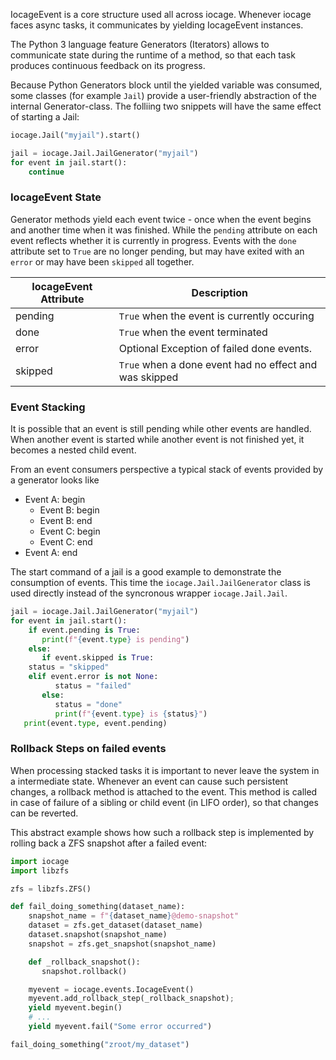 IocageEvent is a core structure used all across iocage.
Whenever iocage faces async tasks, it communicates by yielding IocageEvent instances.

The Python 3 language feature Generators (Iterators) allows to communicate state during the runtime of a method, so that each task produces continuous feedback on its progress.

Because Python Generators block until the yielded variable was consumed, some classes (for example `Jail`) provide a user-friendly abstraction of the internal Generator-class.
The folliing two snippets will have the same effect of starting a Jail:

```python
iocage.Jail("myjail").start()
```

```python
jail = iocage.Jail.JailGenerator("myjail")
for event in jail.start():
	continue
```

### IocageEvent State

Generator methods yield each event twice - once when the event begins and another time when it was finished.
While the `pending` attribute on each event reflects whether it is currently in progress.
Events with the `done` attribute set to `True` are no longer pending, but may have exited with an `error` or may have been `skipped` all together.

| IocageEvent Attribute | Description                                            |
|-----------------------|--------------------------------------------------------|
| pending               | `True` when the event is currently occuring            |
| done                  | `True` when the event terminated                       |
| error                 | Optional Exception of failed done events.              |
| skipped               | `True` when a done event had no effect and was skipped |

### Event Stacking

It is possible that an event is still pending while other events are handled.
When another event is started while another event is not finished yet, it becomes a nested child event.

From an event consumers perspective a typical stack of events provided by a generator looks like

- Event A: begin
  - Event B: begin
  - Event B: end
  - Event C: begin
  - Event C: end
- Event A: end

The start command of a jail is a good example to demonstrate the consumption of events.
This time the `iocage.Jail.JailGenerator` class is used directly instead of the syncronous wrapper `iocage.Jail.Jail`.

```python
jail = iocage.Jail.JailGenerator("myjail")
for event in jail.start():
    if event.pending is True:
       print(f"{event.type} is pending")
    else:
       if event.skipped is True:
    status = "skipped"
    elif event.error is not None:
          status = "failed"
       else:
          status = "done"
          print(f"{event.type} is {status}")
   print(event.type, event.pending)
```

### Rollback Steps on failed events

When processing stacked tasks it is important to never leave the system in a intermediate state.
Whenever an event can cause such persistent changes, a rollback method is attached to the event.
This method is called in case of failure of a sibling or child event (in LIFO order), so that changes can be reverted.

This abstract example shows how such a rollback step is implemented by rolling back a ZFS snapshot after a failed event:

```python
import iocage
import libzfs

zfs = libzfs.ZFS()

def fail_doing_something(dataset_name):
    snapshot_name = f"{dataset_name}@demo-snapshot"
    dataset = zfs.get_dataset(dataset_name)
    dataset.snapshot(snapshot_name)
    snapshot = zfs.get_snapshot(snapshot_name)

    def _rollback_snapshot():
       snapshot.rollback()

    myevent = iocage.events.IocageEvent()
    myevent.add_rollback_step(_rollback_snapshot);
    yield myevent.begin()
    # ...
    yield myevent.fail("Some error occurred")

fail_doing_something("zroot/my_dataset")
```
